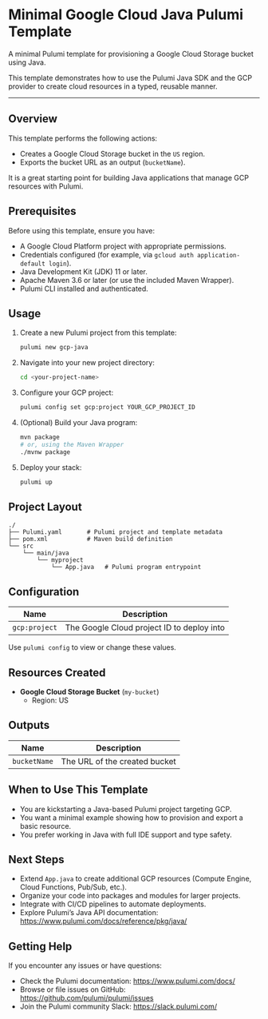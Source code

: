 # Minimal Google Cloud Java Pulumi Template

A minimal Pulumi template for provisioning a Google Cloud Storage bucket using Java.

This template demonstrates how to use the Pulumi Java SDK and the GCP provider to create cloud resources in a typed, reusable manner.

---

## Overview

This template performs the following actions:

- Creates a Google Cloud Storage bucket in the `US` region.
- Exports the bucket URL as an output (`bucketName`).

It is a great starting point for building Java applications that manage GCP resources with Pulumi.

## Prerequisites

Before using this template, ensure you have:

- A Google Cloud Platform project with appropriate permissions.
- Credentials configured (for example, via `gcloud auth application-default login`).
- Java Development Kit (JDK) 11 or later.
- Apache Maven 3.6 or later (or use the included Maven Wrapper).
- Pulumi CLI installed and authenticated.

## Usage

1. Create a new Pulumi project from this template:

   ```bash
   pulumi new gcp-java
   ```

2. Navigate into your new project directory:

   ```bash
   cd <your-project-name>
   ```

3. Configure your GCP project:

   ```bash
   pulumi config set gcp:project YOUR_GCP_PROJECT_ID
   ```

4. (Optional) Build your Java program:

   ```bash
   mvn package
   # or, using the Maven Wrapper
   ./mvnw package
   ```

5. Deploy your stack:

   ```bash
   pulumi up
   ```

## Project Layout

```text
./
├── Pulumi.yaml       # Pulumi project and template metadata
├── pom.xml           # Maven build definition
└── src
    └── main/java
        └── myproject
            └── App.java   # Pulumi program entrypoint
```

## Configuration

| Name          | Description                                |
| ------------- | ------------------------------------------ |
| `gcp:project` | The Google Cloud project ID to deploy into |

Use `pulumi config` to view or change these values.

## Resources Created

- **Google Cloud Storage Bucket** (`my-bucket`)
  - Region: US

## Outputs

| Name         | Description                   |
| ------------ | ----------------------------- |
| `bucketName` | The URL of the created bucket |

## When to Use This Template

- You are kickstarting a Java-based Pulumi project targeting GCP.
- You want a minimal example showing how to provision and export a basic resource.
- You prefer working in Java with full IDE support and type safety.

## Next Steps

- Extend `App.java` to create additional GCP resources (Compute Engine, Cloud Functions, Pub/Sub, etc.).
- Organize your code into packages and modules for larger projects.
- Integrate with CI/CD pipelines to automate deployments.
- Explore Pulumi’s Java API documentation: https://www.pulumi.com/docs/reference/pkg/java/

## Getting Help

If you encounter any issues or have questions:

- Check the Pulumi documentation: https://www.pulumi.com/docs/
- Browse or file issues on GitHub: https://github.com/pulumi/pulumi/issues
- Join the Pulumi community Slack: https://slack.pulumi.com/
